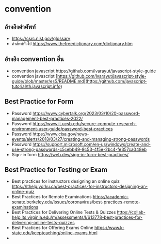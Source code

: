 # convention

## อ้างอิงคำศัพท์
- https://csrc.nist.gov/glossary
- คำศัพท์ทั่วไป https://www.thefreedictionary.com/dictionary.htm

## อ้างอิง convention อื่น
- convention javascript https://github.com/lvarayut/javascript-style-guide
- convention javascript [https://github.com/lvarayut/javascript-style-guide/blob/master/es5/README.md](https://github.com/javascript-tutorial/th.javascript.info)

## Best Practice for Form
- Password https://www.cybertalk.org/2023/03/10/20-password-management-best-practices-2022/
- Password https://www.it.ucsb.edu/secure-compute-research-environment-user-guide/password-best-practices
- Password https://www.cisa.gov/news-events/alerts/2018/03/27/creating-and-managing-strong-passwords
- Password https://support.microsoft.com/en-us/windows/create-and-use-strong-passwords-c5cebb49-8c53-4f5e-2bc4-fe357ca048eb
- Sign-in form https://web.dev/sign-in-form-best-practices/

## Best Practice for Testing or Exam
- Best practices for instructors designing an online quiz https://lthelp.yorku.ca/best-practices-for-instructors-designing-an-online-quiz 
- Best Practices for Remote Examinations https://academic-senate.berkeley.edu/issues/coronavirus/best-practices-remote-examinations 
- Best Practices for Delivering Online Tests & Quizzes https://collab-help.its.virginia.edu/m/assessments/l/613778-best-practices-for-delivering-online-tests-quizzes 
- Best Practices for Offering Exams Online https://www.k-state.edu/keepteaching/online-exams.html 
- 

